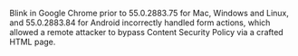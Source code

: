 Blink in Google Chrome prior to 55.0.2883.75 for Mac, Windows and Linux, and 55.0.2883.84 for Android incorrectly handled form actions, which allowed a remote attacker to bypass Content Security Policy via a crafted HTML page.